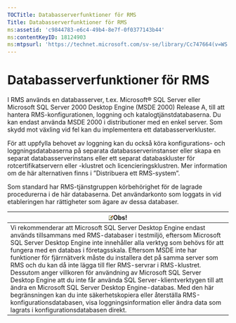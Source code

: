 ```yaml
---
TOCTitle: Databasserverfunktioner för RMS
Title: Databasserverfunktioner för RMS
ms:assetid: 'c9844783-e6c4-49b4-8e7f-0f0377143b44'
ms:contentKeyID: 18124903
ms:mtpsurl: 'https://technet.microsoft.com/sv-se/library/Cc747664(v=WS.10)'
---
```


Databasserverfunktioner för RMS
===============================

I RMS används en databasserver, t.ex. Microsoft® SQL Server eller Microsoft SQL Server 2000 Desktop Engine (MSDE 2000) Release A, till att hantera RMS-konfigurationen, loggning och katalogtjänstdatabaserna. Du kan endast använda MSDE 2000 i distributioner med en enkel server. Som skydd mot växling vid fel kan du implementera ett databasserverkluster.

För att uppfylla behovet av loggning kan du också köra konfigurations- och loggningsdatabaserna på separata databasserverinstanser eller skapa en separat databasserverinstans eller ett separat databaskluster för rotcertifikatservern eller -klustret och licencieringsklustren. Mer information om de här alternativen finns i ”Distribuera ett RMS-system”.

Som standard har RMS-tjänstgruppen körbehörighet för de lagrade procedurerna i de här databaserna. Det användarkonto som loggats in vid etableringen har rättigheter som ägare av dessa databaser.

| ![](images/Cc747664.note(WS.10).gif)Obs!                                                                                                                                                                                                                                                                                                                                                                                                                                                                                                                                                                                                                                                                                                                                                    |
|--------------------------------------------------------------------------------------------------------------------------------------------------------------------------------------------------------------------------------------------------------------------------------------------------------------------------------------------------------------------------------------------------------------------------------------------------------------------------------------------------------------------------------------------------------------------------------------------------------------------------------------------------------------------------------------------------------------------------------------------------------------------------------------------------------------------------|
| Vi rekommenderar att Microsoft SQL Server Desktop Engine endast används tillsammans med RMS-databaser i testmiljö, eftersom Microsoft SQL Server Desktop Engine inte innehåller alla verktyg som behövs för att fungera med en databas i företagsskala. Eftersom MSDE inte har funktioner för fjärrnätverk måste du installera det på samma server som RMS och du kan då inte lägga till fler RMS-servrar i RMS-klustret. Dessutom anger villkoren för användning av Microsoft SQL Server Desktop Engine att du inte får använda SQL Server-klientverktygen till att ändra en Microsoft SQL Server Desktop Engine-databas. Med den här begränsningen kan du inte säkerhetskopiera eller återställa RMS-konfigurationsdatabasen, visa loggningsinformation eller ändra data som lagrats i konfigurationsdatabasen direkt. |
